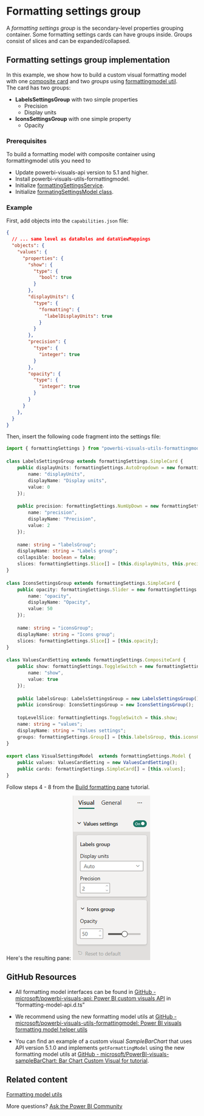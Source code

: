 # Formatting settings group

A *formatting settings group* is the secondary-level properties grouping container. Some formatting settings cards can have groups inside. Groups consist of slices and can be expanded/collapsed.

## Formatting settings group implementation

In this example, we show how to build a custom visual formatting model with one [composite card](formatting-model-card.md#compositeCard) and two *groups* using [formattingmodel util](utils-formatting-model.md).  
The card has two groups:

* **LabelsSettingsGroup** with two simple properties
  * Precision
  * Display units
* **IconsSettingsGroup** with one simple property
  * Opacity

### Prerequisites

To build a formatting model with composite container using formattingmodel utils you need to 
* Update powerbi-visuals-api version to 5.1 and higher.
* Install powerbi-visuals-utils-formattingmodel.
* Initialize [formattingSettingsService](utils-formatting-model.md#formatting-settings-service).
* Initialize [formatingSettingsModel class](utils-formatting-model.md#formatting-settings-model).

### Example

First, add objects into the `capabilities.json` file:

```json
{
  // ... same level as dataRoles and dataViewMappings
  "objects": {
    "values": {
      "properties": {
        "show": {
          "type": {
            "bool": true
          }
        },
        "displayUnits": {
          "type": {
            "formatting": {
              "labelDisplayUnits": true
            }
          }
        },
        "precision": {
          "type": {
            "integer": true
          }
        },
        "opacity": {
          "type": {
            "integer": true
          }
        }
      }
    },
  }
}
```

Then, insert the following code fragment into the settings file:

```typescript
import { formattingSettings } from "powerbi-visuals-utils-formattingmodel";

class LabelsSettingsGroup extends formattingSettings.SimpleCard {
    public displayUnits: formattingSettings.AutoDropdown = new formattingSettings.AutoDropdown({
        name: "displayUnits",
        displayName: "Display units",
        value: 0
    });

    public precision: formattingSettings.NumUpDown = new formattingSettings.NumUpDown({
        name: "precision",
        displayName: "Precision",
        value: 2
    });

    name: string = "labelsGroup";
    displayName: string = "Labels group";
    collapsible: boolean = false;
    slices: formattingSettings.Slice[] = [this.displayUnits, this.precision];
}

class IconsSettingsGroup extends formattingSettings.SimpleCard {
    public opacity: formattingSettings.Slider = new formattingSettings.Slider({
        name: "opacity",
        displayName: "Opacity",
        value: 50
    });

    name: string = "iconsGroup";
    displayName: string = "Icons group";
    slices: formattingSettings.Slice[] = [this.opacity];
}

class ValuesCardSetting extends formattingSettings.CompositeCard {
    public show: formattingSettings.ToggleSwitch = new formattingSettings.ToggleSwitch({
        name: "show",
        value: true
    });

    public labelsGroup: LabelsSettingsGroup = new LabelsSettingsGroup();
    public iconsGroup: IconsSettingsGroup = new IconsSettingsGroup();

    topLevelSlice: formattingSettings.ToggleSwitch = this.show;
    name: string = "values";
    displayName: string = "Values settings";
    groups: formattingSettings.Group[] = [this.labelsGroup, this.iconsGroup];
}

export class VisualSettingsModel  extends formattingSettings.Model {
    public values: ValuesCardSetting = new ValuesCardSetting();
    public cards: formattingSettings.SimpleCard[] = [this.values];
}
```

Follow steps 4 - 8 from the [Build formatting pane](utils-formatting-model.md#build-formatting-pane-model-using-formattingmodel-utils) tutorial.

Here's the resulting pane:
![Screenshot of a Group.](media/format-pane/group.png)

## GitHub Resources

* All formatting model interfaces can be found in [GitHub - microsoft/powerbi-visuals-api: Power BI custom visuals API](https://github.com/microsoft/powerbi-visuals-api) in “formatting-model-api.d.ts”

* We recommend using the new formatting model utils at [GitHub - microsoft/powerbi-visuals-utils-formattingmodel: Power BI visuals formatting model helper utils](https://github.com/microsoft/powerbi-visuals-utils-formattingmodel)

* You can find an example of a custom visual *SampleBarChart* that uses API version 5.1.0 and implements `getFormattingModel` using the new formatting model utils at [GitHub - microsoft/PowerBI-visuals-sampleBarChart: Bar Chart Custom Visual for tutorial](https://github.com/microsoft/PowerBI-visuals-sampleBarChart/tree/barChartTutorial).

## Related content

[Formatting model utils](utils-formatting-model.md)

More questions? [Ask the Power BI Community](https://community.powerbi.com)